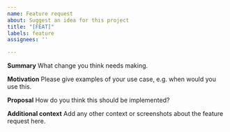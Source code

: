 ```yaml
---
name: Feature request
about: Suggest an idea for this project
title: "[FEAT]"
labels: feature
assignees: ''

---
```


**Summary**
What change you think needs making.

**Motivation**
Please give examples of your use case, e.g. when would you use this.

**Proposal**
How do you think this should be implemented?

**Additional context**
Add any other context or screenshots about the feature request here.
